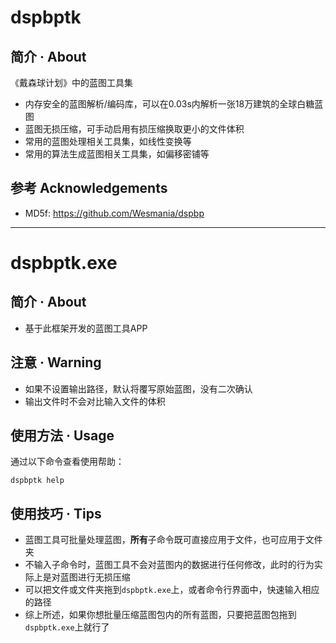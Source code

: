 # dspbptk

## 简介 · About

《戴森球计划》中的蓝图工具集

* 内存安全的蓝图解析/编码库，可以在0.03s内解析一张18万建筑的全球白糖蓝图
* 蓝图无损压缩，可手动启用有损压缩换取更小的文件体积
* 常用的蓝图处理相关工具集，如线性变换等
* 常用的算法生成蓝图相关工具集，如偏移密铺等

## 参考 Acknowledgements

* MD5f: https://github.com/Wesmania/dspbp

---

# dspbptk.exe

## 简介 · About

* 基于此框架开发的蓝图工具APP

## 注意 · Warning

* 如果不设置输出路径，默认将覆写原始蓝图，没有二次确认
* 输出文件时不会对比输入文件的体积

## 使用方法 · Usage

通过以下命令查看使用帮助：

```
dspbptk help
```

## 使用技巧 · Tips

* 蓝图工具可批量处理蓝图，**所有**子命令既可直接应用于文件，也可应用于文件夹
* 不输入子命令时，蓝图工具不会对蓝图内的数据进行任何修改，此时的行为实际上是对蓝图进行无损压缩
* 可以把文件或文件夹拖到`dspbptk.exe`上，或者命令行界面中，快速输入相应的路径
* 综上所述，如果你想批量压缩蓝图包内的所有蓝图，只要把蓝图包拖到`dspbptk.exe`上就行了
